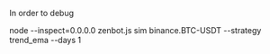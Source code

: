 
In order to debug

node --inspect=0.0.0.0 zenbot.js sim binance.BTC-USDT --strategy trend_ema --days 1

